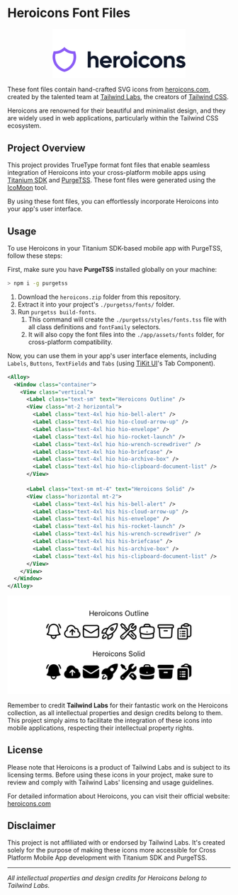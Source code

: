 # Heroicons Font Files

<p align="center">
  <a href="https://heroicons.com/" target="_blank">
    <img src="./images/logo-light.svg" alt="Heroicons Logo" width="300">
  </a>
</p>

These font files contain hand-crafted SVG icons from [heroicons.com](https://heroicons.com), created by the talented team at [Tailwind Labs](https://github.com/tailwindlabs), the creators of [Tailwind CSS](https://tailwindcss.com).

Heroicons are renowned for their beautiful and minimalist design, and they are widely used in web applications, particularly within the Tailwind CSS ecosystem.

## Project Overview

This project provides TrueType format font files that enable seamless integration of Heroicons into your cross-platform mobile apps using [Titanium SDK](https://titaniumsdk.com) and [PurgeTSS](https://purgetss.com). These font files were generated using the [IcoMoon](https://icomoon.io/) tool.

By using these font files, you can effortlessly incorporate Heroicons into your app's user interface.

## Usage

To use Heroicons in your Titanium SDK-based mobile app with PurgeTSS, follow these steps:

First, make sure you have **PurgeTSS** installed globally on your machine:

```bash
> npm i -g purgetss
```

1. Download the `heroicons.zip` folder from this repository.
2. Extract it into your project's `./purgetss/fonts/` folder.
3. Run `purgetss build-fonts`.
   1. This command will create the `./purgetss/styles/fonts.tss` file with all class definitions and `fontFamily` selectors.
   2. It will also copy the font files into the `./app/assets/fonts` folder, for cross-platform compatibility.

Now, you can use them in your app's user interface elements, including `Labels`, `Buttons`, `TextFields` and `Tabs` (using [TiKit UI](https://purgetss.com/tikit#tabs)'s Tab Component).

```xml
<Alloy>
  <Window class="container">
    <View class="vertical">
      <Label class="text-sm" text="Heroicons Outline" />
      <View class="mt-2 horizontal">
        <Label class="text-4xl hio hio-bell-alert" />
        <Label class="text-4xl hio hio-cloud-arrow-up" />
        <Label class="text-4xl hio hio-envelope" />
        <Label class="text-4xl hio hio-rocket-launch" />
        <Label class="text-4xl hio hio-wrench-screwdriver" />
        <Label class="text-4xl hio hio-briefcase" />
        <Label class="text-4xl hio hio-archive-box" />
        <Label class="text-4xl hio hio-clipboard-document-list" />
      </View>

      <Label class="text-sm mt-4" text="Heroicons Solid" />
      <View class="horizontal mt-2">
        <Label class="text-4xl his his-bell-alert" />
        <Label class="text-4xl his his-cloud-arrow-up" />
        <Label class="text-4xl his his-envelope" />
        <Label class="text-4xl his his-rocket-launch" />
        <Label class="text-4xl his his-wrench-screwdriver" />
        <Label class="text-4xl his his-briefcase" />
        <Label class="text-4xl his his-archive-box" />
        <Label class="text-4xl his his-clipboard-document-list" />
      </View>
    </View>
  </Window>
</Alloy>
```

<p align="center">
  <img src="./images/icons.png" alt="Heroicons" width="600">
</p>

Remember to credit **Tailwind Labs** for their fantastic work on the Heroicons collection, as all intellectual properties and design credits belong to them. This project simply aims to facilitate the integration of these icons into mobile applications, respecting their intellectual property rights.

## License

Please note that Heroicons is a product of Tailwind Labs and is subject to its licensing terms. Before using these icons in your project, make sure to review and comply with Tailwind Labs' licensing and usage guidelines.

For detailed information about Heroicons, you can visit their official website: [heroicons.com](https://heroicons.com/)

## Disclaimer

This project is not affiliated with or endorsed by Tailwind Labs. It's created solely for the purpose of making these icons more accessible for Cross Platform Mobile App development with Titanium SDK and PurgeTSS.

---

*All intellectual properties and design credits for Heroicons belong to Tailwind Labs.*
